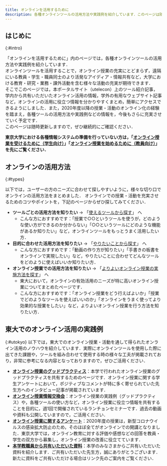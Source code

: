 ```yaml
---
title: オンラインを活用するために
description: 各種オンラインツールの活用方法や実践例を紹介しています．このページは随時更新しますので，ぜひ継続的にご確認ください．
---
```


## はじめに
{:#intro}

「オンラインを活用するために」内のページでは，各種オンラインツールの活用方法や実践例を紹介しています．  
オンラインツールを活用することで，オンライン授業の充実にとどまらず，遠隔にいる教員・学生・職員同士のより活発なアイディア・情報共有など，大学における教育・研究・業務・課外活動を含む様々な活動の充実が期待できます．  
そこでこのページでは，本ポータルサイト（utelecon）上のツール紹介記事，学内から共有いただいたオンライン活用の情報，学外の有用なウェブサイト記事など，オンラインの活用に役立つ情報を分かりやすくまとめ，簡単にアクセスできるようにしました．また，2020年度以降の授業・活動のオンライン化の経験を踏まえ，各種ツールの活用方法や実践例などの情報を，今後もさらに充実させていく予定です．  
このページは随時更新しますので，ぜひ継続的にご確認ください．

**東京大学における各種情報システムの準備を行っていない方は，「[オンライン授業を受けるために（学生向け）](/oc/)」「[オンライン授業を始めるために（教員向け）](/faculty_members/)」を先にご覧ください．**

## オンラインの活用方法
{:#types}

以下では，ユーザーの方のニーズに合わせて探しやすいように，様々な切り口でオンラインの活用方法をまとめました．
オンラインでの授業・活動を充実させるためのコツやポイントを，下記のページからぜひ探してみてください．

- **ツールごとの活用方法を知りたい** → 「[使えるツールから探す](tools)」 へ
  - こんな方におすすめです：「授業で○○というツールを使うが，どのような使い方ができるのか分からない」「○○というツールにどのような機能があるか知りたい」など，オンラインツールをもっとうまく活用したい方．  
- **目的に合わせた活用方法を知りたい** → 「[やりたいことから探す](topics/)」 へ
  - こんな方におすすめです：「動画の作り方が知りたい」「手書きの板書をオンラインで実現したい」など，やりたいことに合わせてどんなツールをどのように使えばいいか知りたい方．  
- **オンライン授業での活用方法を知りたい** → 「[よりよいオンライン授業の実施方法を探す](courses)」 へ
  - 東大において，オンラインの有効活用のニーズが特に高いオンライン授業についてまとめたページです．
  - こんな方におすすめです：「オンライン授業をどう行えばよいか」「授業でどのようなツールを使えばいいのか」「オンラインをうまく使ってより効果的な授業をしたい」など，よりよいオンライン授業を行う方法を知りたい方．

<!----
  (将来的にオンライン授業での活用方法以外のコンテンツを追加する場合、上記リストの3項目目を以下に書き換えるとよい)

  - シチュエーションに合わせた活用方法を知りたい
	  - [教育活動でのオンライン活用方法(よりよいオンライン授業の実施方法)を探す](courses) へ  
		  - こんな方におすすめです：
	  - [研究活動でのオンライン活用方法を探す](xxxxxx) へ
		  - こんな方におすすめです：
    - [学生の課外活動でのオンライン活用方法を探す(xxxxxx)へ] 
		  - こんな方におすすめです：
    - [業務でのオンライン活用方法を探す(xxxxxx)へ] 
		  -こんな方におすすめです：
---->


## 東大でのオンライン活用の実践例
{:#utokyo}
以下では，東大でのオンライン授業・活動を通して得られたオンライン活用のノウハウを紹介しています．実際にオンラインツールを使用した際に出てきた課題や，ツールを組み合わせて使用する時の様々な工夫が掲載されており，非常に参考になる内容となっておりますので，ぜひご活用ください．

- **[オンライン授業のグッドプラクティス](/good-practice/)**：本学で行われたオンライン授業のグッドプラクティスを共有するためのページです．オンライン授業に関する学生アンケートにおいて，ポジティブなコメントが特に多く寄せられていた先生方へのインタビュー記事が掲載されています．
- **[オンライン授業情報交換会](/events/luncheon/)**：オンライン授業の実践例（グッドプラクティス）や，各種ツールの使い方など，オンライン授業に役立つ情報を共有することを目的に，週1回で開催されているランチョンセミナーです．過去の動画や資料も公開していますので，ご活用ください．
- **[オンライン授業に関するアンケート](/questionnaire/)**：2020年度の授業は，新型コロナウイルスの感染拡⼤防止のため，そのほぼ全てがオンラインでの開講となりました．東京大学では，オンライン教育に対する評価や感想などの回答を教員・学生の双方から募集し，オンライン授業の改善に役立てています．
- **[本学教職員から共有いただいた資料](shared/)**：本学のみなさまからご共有いただいた資料を紹介します．ご共有いただいた先生方，誠にありがとうございます． 新たに資料をご共有いただける場合はリンク先のご案内をご覧ください．



<!---- 
  ## 記事一覧
  以下のページでは，今までに作成されたuteleconの記事の一覧を確認する事ができます．
  → **[記事一覧（準備中）](#)**
---->

